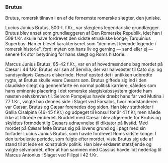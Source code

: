 ### Brutus


Brutus, romersk tilnavn i en af de fornemste romerske slægter, den juniske.

Lucius Junius Brutus, 500-t. f.Kr., var slægtens legendariske grundlægger. Brutus blev anset som grundlæggeren af Den Romerske Republik, idet han i 509 f.Kr. skulle have fordrevet den sidste etruskiske konge, Tarquinius Superbus. Han er blevet karakteriseret som "den mest levende legende i romersk historie", fordi myten om hans liv og gerning — sand eller ej — senere fik stor betydning for hans slægt og Roms historie.

Marcus Junius Brutus, 85-42 f.Kr., var en af hovedmændene bag mordet på Cæsar i 44 f.Kr. Brutus var søn af Servilia, der var halvsøster til Cato d.y. og sandsynligvis Cæsars elskerinde. Heraf opstod det i antikken udbredte rygte, at Brutus skulle være Cæsars søn. Brutus giftede sig ind i den claudiske slægt og gennemførte en normal politisk karriere, således som hans eminente placering i det romerske slægtskabssystem gjorde ham næsten selvskreven til. Selvom Pompejus havde dræbt hans far ved Mutina i 77 f.Kr., valgte han dennes side i Slaget ved Farsalos, hvor modstanderen var Cæsar. Brutus og Cæsar forenedes dog siden. Han blev statholder i Gallia Cisalpina (46-45 f.Kr.) og udpeget til konsul for år 41 f.Kr, men nåede ikke at tiltræde embedet. Bruddet med Cæsar blev afgørende for Brutus og skyldtes formodentlig Cæsars udnævnelse til diktator på livstid. Med mordet på Cæsar følte Brutus sig på lovens grund og i pagt med sin forfader Lucius Junius Brutus, som havde fordrevet Roms sidste konge. I den turbulente periode, som fulgte efter mordet, viste Brutus sig ude af stand til at lede en konstruktiv politik. Han blev erklæret statsfjende og valgte selvmordet, efter at han sammen med Cassius havde lidt nederlag til Marcus Antonius i Slaget ved Filippi i 42 f.Kr.